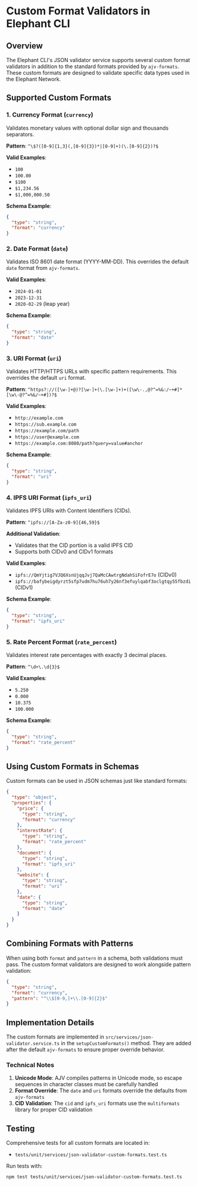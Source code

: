 # Custom Format Validators in Elephant CLI

## Overview

The Elephant CLI's JSON validator service supports several custom format validators in addition to the standard formats provided by `ajv-formats`. These custom formats are designed to validate specific data types used in the Elephant Network.

## Supported Custom Formats

### 1. Currency Format (`currency`)

Validates monetary values with optional dollar sign and thousands separators.

**Pattern**: `^\$?([0-9]{1,3}(,[0-9]{3})*|[0-9]+)(\.[0-9]{2})?$`

**Valid Examples**:
- `100`
- `100.00`
- `$100`
- `$1,234.56`
- `$1,000,000.50`

**Schema Example**:
```json
{
  "type": "string",
  "format": "currency"
}
```

### 2. Date Format (`date`)

Validates ISO 8601 date format (YYYY-MM-DD). This overrides the default `date` format from `ajv-formats`.

**Valid Examples**:
- `2024-01-01`
- `2023-12-31`
- `2020-02-29` (leap year)

**Schema Example**:
```json
{
  "type": "string",
  "format": "date"
}
```

### 3. URI Format (`uri`)

Validates HTTP/HTTPS URLs with specific pattern requirements. This overrides the default `uri` format.

**Pattern**: `^https?://([\w-]+@)?[\w-]+(\.[\w-]+)+([\w\-.,@?^=%&:/~+#]*[\w\-@?^=%&/~+#])?$`

**Valid Examples**:
- `http://example.com`
- `https://sub.example.com`
- `https://example.com/path`
- `https://user@example.com`
- `https://example.com:8080/path?query=value#anchor`

**Schema Example**:
```json
{
  "type": "string",
  "format": "uri"
}
```

### 4. IPFS URI Format (`ipfs_uri`)

Validates IPFS URIs with Content Identifiers (CIDs).

**Pattern**: `^ipfs://[A-Za-z0-9]{46,59}$`

**Additional Validation**: 
- Validates that the CID portion is a valid IPFS CID
- Supports both CIDv0 and CIDv1 formats

**Valid Examples**:
- `ipfs://QmYjtig7VJQ6XsnUjqqJvj7QaMcCAwtrgNdahSiFofrE7o` (CIDv0)
- `ipfs://bafybeigdyrzt5sfp7udm7hu76uh7y26nf3efuylqabf3oclgtqy55fbzdi` (CIDv1)

**Schema Example**:
```json
{
  "type": "string",
  "format": "ipfs_uri"
}
```

### 5. Rate Percent Format (`rate_percent`)

Validates interest rate percentages with exactly 3 decimal places.

**Pattern**: `^\d+\.\d{3}$`

**Valid Examples**:
- `5.250`
- `0.000`
- `10.375`
- `100.000`

**Schema Example**:
```json
{
  "type": "string",
  "format": "rate_percent"
}
```

## Using Custom Formats in Schemas

Custom formats can be used in JSON schemas just like standard formats:

```json
{
  "type": "object",
  "properties": {
    "price": {
      "type": "string",
      "format": "currency"
    },
    "interestRate": {
      "type": "string",
      "format": "rate_percent"
    },
    "document": {
      "type": "string",
      "format": "ipfs_uri"
    },
    "website": {
      "type": "string",
      "format": "uri"
    },
    "date": {
      "type": "string",
      "format": "date"
    }
  }
}
```

## Combining Formats with Patterns

When using both `format` and `pattern` in a schema, both validations must pass. The custom format validators are designed to work alongside pattern validation:

```json
{
  "type": "string",
  "format": "currency",
  "pattern": "^\\$[0-9,]+\\.[0-9]{2}$"
}
```

## Implementation Details

The custom formats are implemented in `src/services/json-validator.service.ts` in the `setupCustomFormats()` method. They are added after the default `ajv-formats` to ensure proper override behavior.

### Technical Notes

1. **Unicode Mode**: AJV compiles patterns in Unicode mode, so escape sequences in character classes must be carefully handled
2. **Format Override**: The `date` and `uri` formats override the defaults from `ajv-formats`
3. **CID Validation**: The `cid` and `ipfs_uri` formats use the `multiformats` library for proper CID validation

## Testing

Comprehensive tests for all custom formats are located in:
- `tests/unit/services/json-validator-custom-formats.test.ts`

Run tests with:
```bash
npm test tests/unit/services/json-validator-custom-formats.test.ts
```